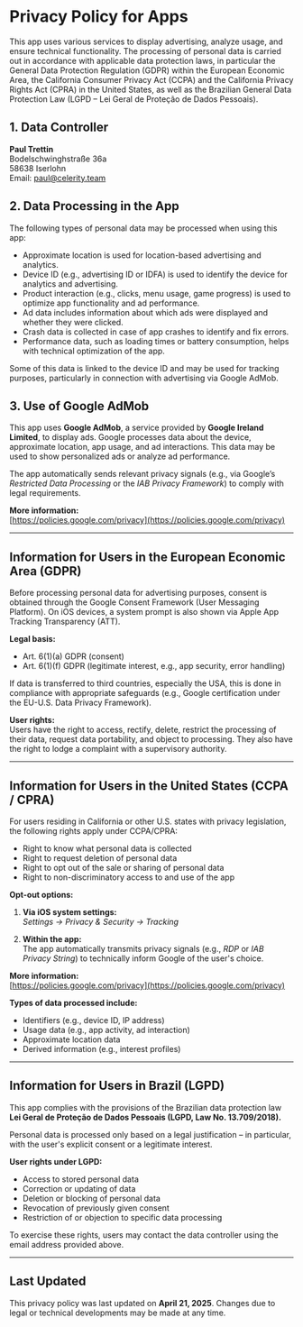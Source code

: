 # Privacy Policy for Apps

This app uses various services to display advertising, analyze usage, and ensure technical functionality. The processing of personal data is carried out in accordance with applicable data protection laws, in particular the General Data Protection Regulation (GDPR) within the European Economic Area, the California Consumer Privacy Act (CCPA) and the California Privacy Rights Act (CPRA) in the United States, as well as the Brazilian General Data Protection Law (LGPD – Lei Geral de Proteção de Dados Pessoais).

## 1. Data Controller

**Paul Trettin**  
Bodelschwinghstraße 36a  
58638 Iserlohn  
Email: [paul@celerity.team](mailto:paul@celerity.team)

## 2. Data Processing in the App

The following types of personal data may be processed when using this app:

- Approximate location is used for location-based advertising and analytics.
- Device ID (e.g., advertising ID or IDFA) is used to identify the device for analytics and advertising.
- Product interaction (e.g., clicks, menu usage, game progress) is used to optimize app functionality and ad performance.
- Ad data includes information about which ads were displayed and whether they were clicked.
- Crash data is collected in case of app crashes to identify and fix errors.
- Performance data, such as loading times or battery consumption, helps with technical optimization of the app.

Some of this data is linked to the device ID and may be used for tracking purposes, particularly in connection with advertising via Google AdMob.

## 3. Use of Google AdMob

This app uses **Google AdMob**, a service provided by **Google Ireland Limited**, to display ads. Google processes data about the device, approximate location, app usage, and ad interactions. This data may be used to show personalized ads or analyze ad performance.

The app automatically sends relevant privacy signals (e.g., via Google’s *Restricted Data Processing* or the *IAB Privacy Framework*) to comply with legal requirements.

**More information:**  
[https://policies.google.com/privacy](https://policies.google.com/privacy)

---

## Information for Users in the European Economic Area (GDPR)

Before processing personal data for advertising purposes, consent is obtained through the Google Consent Framework (User Messaging Platform). On iOS devices, a system prompt is also shown via Apple App Tracking Transparency (ATT).

**Legal basis:**

- Art. 6(1)(a) GDPR (consent)
- Art. 6(1)(f) GDPR (legitimate interest, e.g., app security, error handling)

If data is transferred to third countries, especially the USA, this is done in compliance with appropriate safeguards (e.g., Google certification under the EU-U.S. Data Privacy Framework).

**User rights:**  
Users have the right to access, rectify, delete, restrict the processing of their data, request data portability, and object to processing. They also have the right to lodge a complaint with a supervisory authority.

---

## Information for Users in the United States (CCPA / CPRA)

For users residing in California or other U.S. states with privacy legislation, the following rights apply under CCPA/CPRA:

- Right to know what personal data is collected
- Right to request deletion of personal data
- Right to opt out of the sale or sharing of personal data
- Right to non-discriminatory access to and use of the app

**Opt-out options:**

1. **Via iOS system settings:**  
   *Settings → Privacy & Security → Tracking*

2. **Within the app:**  
   The app automatically transmits privacy signals (e.g., *RDP* or *IAB Privacy String*) to technically inform Google of the user's choice.

**More information:**  
[https://policies.google.com/privacy](https://policies.google.com/privacy)

**Types of data processed include:**

- Identifiers (e.g., device ID, IP address)
- Usage data (e.g., app activity, ad interaction)
- Approximate location data
- Derived information (e.g., interest profiles)

---

## Information for Users in Brazil (LGPD)

This app complies with the provisions of the Brazilian data protection law **Lei Geral de Proteção de Dados Pessoais (LGPD, Law No. 13.709/2018).**

Personal data is processed only based on a legal justification – in particular, with the user's explicit consent or a legitimate interest.

**User rights under LGPD:**

- Access to stored personal data
- Correction or updating of data
- Deletion or blocking of personal data
- Revocation of previously given consent
- Restriction of or objection to specific data processing

To exercise these rights, users may contact the data controller using the email address provided above.

---

## Last Updated

This privacy policy was last updated on **April 21, 2025**. Changes due to legal or technical developments may be made at any time.

